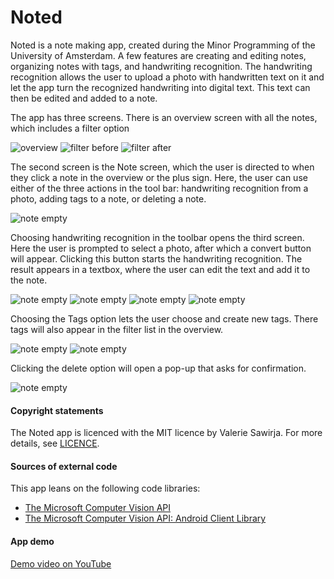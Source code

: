 # Noted

Noted is a note making app, created during the Minor Programming of the University of Amsterdam. A few features are creating and editing notes, organizing notes with tags, and handwriting recognition. The handwriting recognition allows the user to upload a photo with handwritten text on it and let the app turn the recognized handwriting into digital text. This text can then be edited and added to a note.

The app has three screens. There is an overview screen with all the notes, which includes a filter option

![overview](https://github.com/inayrus/FinalAppProject/blob/master/doc/Screenshot_overview.png)
![filter before](https://github.com/inayrus/FinalAppProject/blob/master/doc/Screenshot_filter_before.png)
![filter after](https://github.com/inayrus/FinalAppProject/blob/master/doc/Screenshot_filter_postlist.png)

The second screen is the Note screen, which the user is directed to when they click a note in the overview or the plus sign. Here, the user can use either of the three actions in the tool bar: handwriting recognition from a photo, adding tags to a note, or deleting a note.

![note empty](https://github.com/inayrus/FinalAppProject/blob/master/doc/Screenshot_note_empty.png)

Choosing handwriting recognition in the toolbar opens the third screen. Here the user is prompted to select a photo, after which a convert button will appear. Clicking this button starts the handwriting recognition. The result appears in a textbox, where the user can edit the text and add it to the note.

![note empty](https://github.com/inayrus/FinalAppProject/blob/master/doc/Screenshot_hand_empty.png)
![note empty](https://github.com/inayrus/FinalAppProject/blob/master/doc/Screenshot_hand_photo.png)
![note empty](https://github.com/inayrus/FinalAppProject/blob/master/doc/Screenshot_hand_complete.png)
![note empty](https://github.com/inayrus/FinalAppProject/blob/master/doc/Screenshot_note_added.png)

Choosing the Tags option lets the user choose and create new tags. There tags will also appear in the filter list in the overview.

![note empty](https://github.com/inayrus/FinalAppProject/blob/master/doc/Screenshot_note_addtag.png)
![note empty](https://github.com/inayrus/FinalAppProject/blob/master/doc/Screenshot_filter_newtag.png)

Clicking the delete option will open a pop-up that asks for confirmation.

![note empty](https://github.com/inayrus/FinalAppProject/blob/master/doc/Screenshot_note_delete.png)

#### Copyright statements
The Noted app is licenced with the MIT licence by Valerie Sawirja. For more details, see [LICENCE](https://github.com/inayrus/FinalAppProject/blob/master/LICENCE.md).

#### Sources of external code
This app leans on the following code libraries:
* [The Microsoft Computer Vision API](https://azure.microsoft.com/en-gb/services/cognitive-services/computer-vision/)
* [The Microsoft Computer Vision API: Android Client Library](https://github.com/microsoft/Cognitive-Vision-Android)

#### App demo
[Demo video on YouTube](https://www.youtube.com/watch?v=nO15kuC4tuk)
